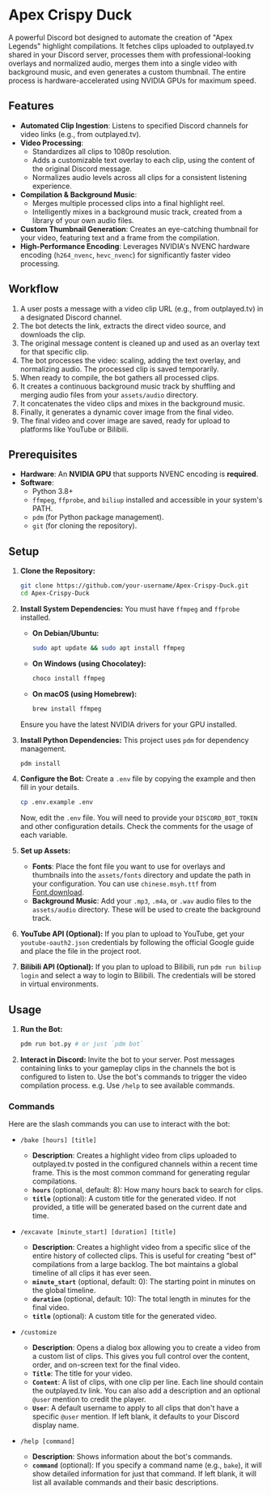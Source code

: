 # Apex Crispy Duck

A powerful Discord bot designed to automate the creation of "Apex Legends" highlight compilations. It fetches clips uploaded to outplayed.tv shared in your Discord server, processes them with professional-looking overlays and normalized audio, merges them into a single video with background music, and even generates a custom thumbnail. The entire process is hardware-accelerated using NVIDIA GPUs for maximum speed.

## Features

*   **Automated Clip Ingestion**: Listens to specified Discord channels for video links (e.g., from outplayed.tv).
*   **Video Processing**:
    *   Standardizes all clips to 1080p resolution.
    *   Adds a customizable text overlay to each clip, using the content of the original Discord message.
    *   Normalizes audio levels across all clips for a consistent listening experience.
*   **Compilation & Background Music**:
    *   Merges multiple processed clips into a final highlight reel.
    *   Intelligently mixes in a background music track, created from a library of your own audio files.
*   **Custom Thumbnail Generation**: Creates an eye-catching thumbnail for your video, featuring text and a frame from the compilation.
*   **High-Performance Encoding**: Leverages NVIDIA's NVENC hardware encoding (`h264_nvenc`, `hevc_nvenc`) for significantly faster video processing.

## Workflow

1.  A user posts a message with a video clip URL (e.g., from outplayed.tv) in a designated Discord channel.
2.  The bot detects the link, extracts the direct video source, and downloads the clip.
3.  The original message content is cleaned up and used as an overlay text for that specific clip.
4.  The bot processes the video: scaling, adding the text overlay, and normalizing audio. The processed clip is saved temporarily.
5.  When ready to compile, the bot gathers all processed clips.
6.  It creates a continuous background music track by shuffling and merging audio files from your `assets/audio` directory.
7.  It concatenates the video clips and mixes in the background music.
8.  Finally, it generates a dynamic cover image from the final video.
9.  The final video and cover image are saved, ready for upload to platforms like YouTube or Bilibili.

## Prerequisites

*   **Hardware**: An **NVIDIA GPU** that supports NVENC encoding is **required**.
*   **Software**:
    *   Python 3.8+
    *   `ffmpeg`, `ffprobe`, and `biliup` installed and accessible in your system's PATH.
    *   `pdm` (for Python package management).
    *   `git` (for cloning the repository).

## Setup

1.  **Clone the Repository:**
    ```bash
    git clone https://github.com/your-username/Apex-Crispy-Duck.git
    cd Apex-Crispy-Duck
    ```

2.  **Install System Dependencies:**
    You must have `ffmpeg` and `ffprobe` installed.
    *   **On Debian/Ubuntu:**
        ```bash
        sudo apt update && sudo apt install ffmpeg
        ```
    *   **On Windows (using Chocolatey):**
        ```bash
        choco install ffmpeg
        ```
    *   **On macOS (using Homebrew):**
        ```bash
        brew install ffmpeg
        ```
    Ensure you have the latest NVIDIA drivers for your GPU installed.

3.  **Install Python Dependencies:**
    This project uses `pdm` for dependency management.
    ```bash
    pdm install
    ```

4.  **Configure the Bot:**
    Create a `.env` file by copying the example and then fill in your details.
    ```bash
    cp .env.example .env
    ```
    Now, edit the `.env` file. You will need to provide your `DISCORD_BOT_TOKEN` and other configuration details. Check the comments for the usage of each variable.

5.  **Set up Assets:**
    *   **Fonts**: Place the font file you want to use for overlays and thumbnails into the `assets/fonts` directory and update the path in your configuration. You can use `chinese.msyh.ttf` from [Font.download](https://font.download/font/microsoft-yahei).
    *   **Background Music**: Add your `.mp3`, `.m4a`, or `.wav` audio files to the `assets/audio` directory. These will be used to create the background track.

6.  **YouTube API (Optional):**
    If you plan to upload to YouTube, get your `youtube-oauth2.json` credentials by following the official Google guide and place the file in the project root.

7.  **Bilibili API (Optional):**
    If you plan to upload to Bilibili, run `pdm run biliup login` and select a way to login to Bilibili. The credentials will be stored in virtual environments.

## Usage

1.  **Run the Bot:**
    ```bash
    pdm run bot.py # or just `pdm bot`
    ```

2.  **Interact in Discord:**
    Invite the bot to your server. Post messages containing links to your gameplay clips in the channels the bot is configured to listen to. Use the bot's commands to trigger the video compilation process. e.g. Use `/help` to see available commands.

### Commands

Here are the slash commands you can use to interact with the bot:

*   `/bake [hours] [title]`
    *   **Description**: Creates a highlight video from clips uploaded to outplayed.tv posted in the configured channels within a recent time frame. This is the most common command for generating regular compilations.
    *   **`hours`** (optional, default: 8): How many hours back to search for clips.
    *   **`title`** (optional): A custom title for the generated video. If not provided, a title will be generated based on the current date and time.

*   `/excavate [minute_start] [duration] [title]`
    *   **Description**: Creates a highlight video from a specific slice of the entire history of collected clips. This is useful for creating "best of" compilations from a large backlog. The bot maintains a global timeline of all clips it has ever seen.
    *   **`minute_start`** (optional, default: 0): The starting point in minutes on the global timeline.
    *   **`duration`** (optional, default: 10): The total length in minutes for the final video.
    *   **`title`** (optional): A custom title for the generated video.

*   `/customize`
    *   **Description**: Opens a dialog box allowing you to create a video from a custom list of clips. This gives you full control over the content, order, and on-screen text for the final video.
    *   **`Title`**: The title for your video.
    *   **`Content`**: A list of clips, with one clip per line. Each line should contain the outplayed.tv link. You can also add a description and an optional `@user` mention to credit the player.
    *   **`User`**: A default username to apply to all clips that don't have a specific `@user` mention. If left blank, it defaults to your Discord display name.

*   `/help [command]`
    *   **Description**: Shows information about the bot's commands.
    *   **`command`** (optional): If you specify a command name (e.g., `bake`), it will show detailed information for just that command. If left blank, it will list all available commands and their basic descriptions.
